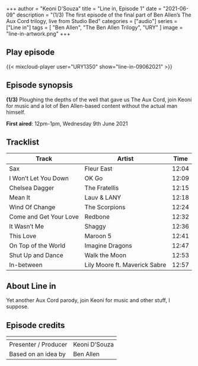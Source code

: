 +++
author = "Keoni D'Souza"
title = "Line in, Episode 1"
date = "2021-06-09"
description = "(1/3) The first episode of the final part of Ben Allen’s The Aux Cord trilogy, live from Studio Bed"
categories = ["audio"]
series = ["Line in"]
tags = [
    "Ben Allen",
    "The Ben Allen Trilogy",
    "URY"
]
image = "line-in-artwork.png"
+++

## Play episode

{{< mixcloud-player user="URY1350" show="line-in-09062021" >}}

## Episode synopsis

**(1/3)** Ploughing the depths of the well that gave us The Aux Cord, join Keoni for music and a lot of Ben Allen-based content without the actual man himself.

**First aired**: 12pm-1pm, Wednesday 9th June 2021

## Tracklist

| Track	| Artist | Time |
| --- | --- | --- |
| Sax | Fleur East | 12:04 | 
| I Won’t Let You Down | OK Go | 12:09 |
| Chelsea Dagger | The Fratellis | 12:15 |
| Mean It | Lauv & LANY | 12:18 |
| Wind Of Change | The Scorpions | 12:24 |
| Come and Get Your Love | Redbone | 12:32 |
| It Wasn’t Me | Shaggy | 12:36 |
| This Love | Maroon 5 | 12:41 |
| On Top of the World | Imagine Dragons | 12:47 |
| Shut Up and Dance | Walk the Moon	| 12:53 |
| In-between | Lily Moore ft. Maverick Sabre | 12:57 |

## About Line in

Yet another Aux Cord parody, join Keoni for music and other stuff, I suppose.

## Episode credits

| []() | []() |
| --- | --- |
| Presenter / Producer | Keoni D’Souza |
| Based on an idea by | Ben Allen |